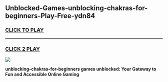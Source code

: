 
## Unblocked-Games-unblocking-chakras-for-beginners-Play-Free-ydn84
<h3>
<a href="https://premium76.site?title=unblocking-chakras-for-beginners&ref=21A">CLICK TO PLAY</a></h3>
<hr>

<h3>
<a href="https://premium76.site?title=unblocking-chakras-for-beginners&ref=21A">CLICK 2 PLAY</a>
  
</h3>

<a href="https://premium76.site?title=unblocking-chakras-for-beginners&ref=21A"><img src="https://clearcache.store/games.png"></a>


**unblocking-chakras-for-beginners games unblocked: Your Gateway to Fun and Accessible Online Gaming**
